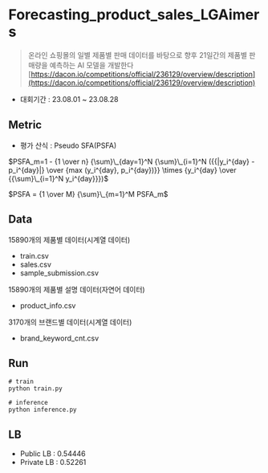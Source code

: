 # Forecasting_product_sales_LGAimers
> 온라인 쇼핑몰의 일별 제품별 판매 데이터를 바탕으로 향후 21일간의 제품별 판매량을 예측하는 AI 모델을 개발한다
> [https://dacon.io/competitions/official/236129/overview/description](https://dacon.io/competitions/official/236129/overview/description)
- 대회기간 : 23.08.01 ~ 23.08.28

## Metric
- 평가 산식 : Pseudo SFA(PSFA)

$PSFA_m=1 - {1 \over n} {\sum}\_{day=1}^N {\sum}\_{i=1}^N ({{|y_i^{day} - p_i^{day}|} \over {max (y_i^{day}, p_i^{day})}} \times {y_i^{day} \over {{\sum}\_{i=1}^N y_i^{day}}})$

$PSFA = {1 \over M} {\sum}\_{m=1}^M PSFA_m$

## Data
15890개의 제품별 데이터(시계열 데이터)
- train.csv
- sales.csv
- sample_submission.csv

15890개의 제품별 설명 데이터(자연어 데이터)
- product_info.csv

3170개의 브랜드별 데이터(시계열 데이터)
- brand_keyword_cnt.csv

## Run
```
# train
python train.py

# inference
python inference.py
```

## LB
- Public LB : 0.54446
- Private LB : 0.52261
